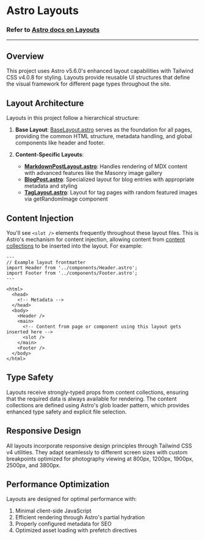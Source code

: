 # Astro Layouts

### Refer to [Astro docs on Layouts](https://docs.astro.build/en/basics/layouts/)
---

## Overview

This project uses Astro v5.6.0's enhanced layout capabilities with Tailwind CSS v4.0.8 for styling. Layouts provide reusable UI structures that define the visual framework for different page types throughout the site.

## Layout Architecture

Layouts in this project follow a hierarchical structure:

1. **Base Layout**: [BaseLayout.astro](layouts/BaseLayout.astro) serves as the foundation for all pages, providing the common HTML structure, metadata handling, and global components like header and footer.

2. **Content-Specific Layouts**:
   - **[MarkdownPostLayout.astro](layouts/MarkdownPostLayout.astro)**: Handles rendering of MDX content with advanced features like the Masonry image gallery
   - **[BlogPost.astro](layouts/BlogPost.astro)**: Specialized layout for blog entries with appropriate metadata and styling
   - **[TagLayout.astro](layouts/TagLayout.astro)**: Layout for tag pages with random featured images via getRandomImage component

## Content Injection

You'll see `<slot />` elements frequently throughout these layout files. This is Astro's mechanism for content injection, allowing content from [content collections](/src/content.config.ts) to be inserted into the layout. For example:

```astro
---
// Example layout frontmatter
import Header from '../components/Header.astro';
import Footer from '../components/Footer.astro';
---

<html>
  <head>
    <!-- Metadata -->
  </head>
  <body>
    <Header />
    <main>
      <!-- Content from page or component using this layout gets inserted here -->
      <slot />
    </main>
    <Footer />
  </body>
</html>
```

## Type Safety

Layouts receive strongly-typed props from content collections, ensuring that the required data is always available for rendering. The content collections are defined using Astro's glob loader pattern, which provides enhanced type safety and explicit file selection.

## Responsive Design

All layouts incorporate responsive design principles through Tailwind CSS v4 utilities. They adapt seamlessly to different screen sizes with custom breakpoints optimized for photography viewing at 800px, 1200px, 1900px, 2500px, and 3800px.

## Performance Optimization

Layouts are designed for optimal performance with:

1. Minimal client-side JavaScript
2. Efficient rendering through Astro's partial hydration
3. Properly configured metadata for SEO
4. Optimized asset loading with prefetch directives